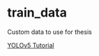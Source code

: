 # train_data

Custom data to use for thesis

<a href="https://github.com/ultralytics/yolov5">YOLOv5 Tutorial</a>
